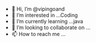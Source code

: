 - 👋 Hi, I’m @vipingoand
- 👀 I’m interested in ...Coding
- 🌱 I’m currently learning ...java
- 💞️ I’m looking to collaborate on ...
- 📫 How to reach me ...

<!---
vipingoand/vipingoand is a ✨ special ✨ repository because its `README.md` (this file) appears on your GitHub profile.
You can click the Preview link to take a look at your changes.
--->
